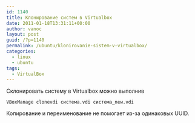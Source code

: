 ```yaml
---
id: 1140
title: Клонирование систем в Virtualbox
date: 2011-01-18T13:31:11+00:00
author: vanoc
layout: post
guid: /?p=1140
permalink: /ubuntu/klonirovanie-sistem-v-virtualbox/
categories:
  - linux
  - ubuntu
tags:
  - VirtualBox
---
```

Склонировать систему в Virtualbox можно выполнив

`VBoxManage clonevdi система.vdi система_new.vdi`

Копирование и переименование не помогает из-за одинаковых UUID.